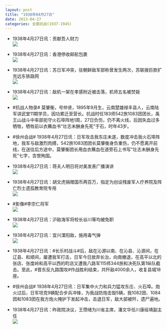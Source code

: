 ```yaml
---
layout: post
title: "1938年04月27日"
date: 2013-04-27
categories: 全面抗战(1937-1945)
---
```


<meta name="referrer" content="no-referrer" />

- 1938年4月27日讯：贡献吾人财力 <br/><img src="https://ww4.sinaimg.cn/large/aca367d8jw1e44j0qdawsj20c10o1dj9.jpg" />

- 1938年4月27日讯：香港停收邮航包裹 <br/><img src="https://ww2.sinaimg.cn/large/aca367d8jw1e44hab5xuvj208b04xq37.jpg" />

- 1938年4月27日讯：苏日军冲突，驻朝鲜敌军部称曾发生两次，苏联拨巨款扩充远东铁路网 <br/><img src="https://ww4.sinaimg.cn/large/aca367d8jw1e44fjuuv5fj20aj0faabj.jpg" />

- 1938年4月27日讯：敌机一架在孝感附近被击落，机师五名被焚毙 <br/><img src="https://ww2.sinaimg.cn/large/aca367d8jw1e44dtfjqkkj20c509wq46.jpg" />

- #抗战人物录# 莫肇衡，号仲贤，1895年9月生，云南楚雄禄丰县人，云南陆军讲武堂11期学员，因功累迁至营长。抗战时任183师542旅1083团团长，禹王山战斗中率部扼守火石埠阵地1周，27日负伤，仍不离火线，后因失血过多牺牲，牺牲前以衣蘸血书“壮志未酬身先死”于石，时年43岁。 

- #徐州会战# 1938年4月27日讯：日军攻击我东庄未遂，数度冲击我火石埠阵地，我军与敌激烈肉搏，542旅1083团团长莫肇衡身负重伤，仍不愿离开前线，在送往后方途中，莫肇衡团长用血衣蘸血在道旁石上书写“壮志未酬身先死”七字，含恨殉国。 

- 1938年4月27日讯：蒋夫人明日将对美发表广播演讲 <br/><img src="https://ww2.sinaimg.cn/large/aca367d8jw1e443ey5fgej207b09rt99.jpg" />

- 1938年4月27日讯：胡文虎捐赠国币两百万，指定为创设残废军人疗养院及阵亡烈士遗孤教育院专用 <br/><img src="https://ww3.sinaimg.cn/large/aca367d8jw1e441omo4afj20e009w3zv.jpg" />

- #影像#李宗仁将军 <br/><img src="https://ww1.sinaimg.cn/large/aca367d8jw1e441c3to93j206y0amglv.jpg" />

- 1938年4月27日讯：沪敌海军将校长谷川等均被免职 <br/><img src="https://ww4.sinaimg.cn/large/aca367d8jw1e43zxzg0hgj2081051jrn.jpg" />

- 1938年4月27日讯：宜兴溧阳敌，施用毒气弹 <br/><img src="https://ww2.sinaimg.cn/large/aca367d8jw1e43y7m5b7nj20dc0a2dgn.jpg" />

- 1938年4月27日讯：#长乐村战斗#后，敌在沁源以南、在沁县、沁源间，在辽县、和顺间，屡遭我军打击，日军今日放弃长治，向南撤退，在高平以北的张店、张度岭和高平以西的町店又遭我八路军115师344旅和决死队第1纵队截击。至此，#晋东反九路围攻#作战胜利结束，共歼敌4000余人，收复县城18座。 

- #徐州会战# 1938年4月27日讯：日军集中火力和兵力猛攻东庄、火石埠。炮火过后，日军坦克9辆配合步兵冲锋，为我战防炮击毁5辆，我1082团、1084团和1083团在我方炮火掩护下发起冲击，击退日军，敌大部被歼，遗尸遍地。 

- 1938年4月27日讯：昨政院决议，王瓒绪为川省主席，潘文华任川康绥靖副主任 <br/><img src="https://ww4.sinaimg.cn/large/aca367d8jw1e43t095qstj20950kngnp.jpg" />

